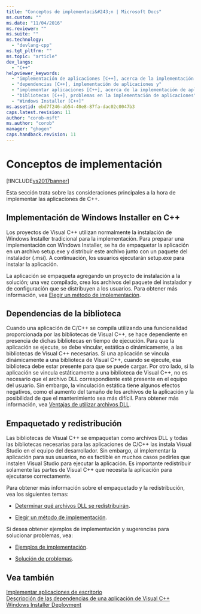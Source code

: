 ```yaml
---
title: "Conceptos de implementaci&#243;n | Microsoft Docs"
ms.custom: ""
ms.date: "11/04/2016"
ms.reviewer: ""
ms.suite: ""
ms.technology: 
  - "devlang-cpp"
ms.tgt_pltfrm: ""
ms.topic: "article"
dev_langs: 
  - "C++"
helpviewer_keywords: 
  - "implementación de aplicaciones [C++], acerca de la implementación de aplicaciones"
  - "dependencias [C++], implementación de aplicaciones y"
  - "implementar aplicaciones [C++], acerca de la implementación de aplicaciones"
  - "bibliotecas [C++], problemas en la implementación de aplicaciones"
  - "Windows Installer [C++]"
ms.assetid: ebd7f246-ab54-40e8-87fa-dac02c0047b3
caps.latest.revision: 11
author: "corob-msft"
ms.author: "corob"
manager: "ghogen"
caps.handback.revision: 11
---
```

# Conceptos de implementaci&#243;n
[!INCLUDE[vs2017banner](../assembler/inline/includes/vs2017banner.md)]

Esta sección trata sobre las consideraciones principales a la hora de implementar las aplicaciones de C\+\+.  
  
## Implementación de Windows Installer en C\+\+  
 Los proyectos de Visual C\+\+ utilizan normalmente la instalación de Windows Installer tradicional para la implementación.  Para preparar una implementación con Windows Installer, se ha de empaquetar la aplicación en un archivo setup.exe y distribuir este archivo junto con un paquete del instalador \(.msi\).  A continuación, los usuarios ejecutarán setup.exe para instalar la aplicación.  
  
 La aplicación se empaqueta agregando un proyecto de instalación a la solución; una vez compilado, crea los archivos del paquete del instalador y de configuración que se distribuyen a los usuarios.  Para obtener más información, vea [Elegir un método de implementación](../ide/choosing-a-deployment-method.md).  
  
## Dependencias de la biblioteca  
 Cuando una aplicación de C\/C\+\+ se compila utilizando una funcionalidad proporcionada por las bibliotecas de Visual C\+\+, se hace dependiente en presencia de dichas bibliotecas en tiempo de ejecución.  Para que la aplicación se ejecute, se debe vincular, estática o dinámicamente, a las bibliotecas de Visual C\+\+ necesarias.  Si una aplicación se vincula dinámicamente a una biblioteca de Visual C\+\+, cuando se ejecute, esa biblioteca debe estar presente para que se puede cargar.  Por otro lado, si la aplicación se vincula estáticamente a una biblioteca de Visual C\+\+, no es necesario que el archivo DLL correspondiente esté presente en el equipo del usuario.  Sin embargo, la vinculación estática tiene algunos efectos negativos, como el aumento del tamaño de los archivos de la aplicación y la posibilidad de que el mantenimiento sea más difícil.  Para obtener más información, vea [Ventajas de utilizar archivos DLL](../build/advantages-of-using-dlls.md).  
  
## Empaquetado y redistribución  
 Las bibliotecas de Visual C\+\+ se empaquetan como archivos DLL y todas las bibliotecas necesarias para las aplicaciones de C\/C\+\+ las instala Visual Studio en el equipo del desarrollador.  Sin embargo, al implementar la aplicación para sus usuarios, no es factible en muchos casos pedirles que instalen Visual Studio para ejecutar la aplicación.  Es importante redistribuir solamente las partes de Visual C\+\+ que necesita la aplicación para ejecutarse correctamente.  
  
 Para obtener más información sobre el empaquetado y la redistribución, vea los siguientes temas:  
  
-   [Determinar qué archivos DLL se redistribuirán](../ide/determining-which-dlls-to-redistribute.md).  
  
-   [Elegir un método de implementación](../ide/choosing-a-deployment-method.md).  
  
 Si desea obtener ejemplos de implementación y sugerencias para solucionar problemas, vea:  
  
-   [Ejemplos de implementación](../ide/deployment-examples.md).  
  
-   [Solución de problemas](../build/troubleshooting-c-cpp-isolated-applications-and-side-by-side-assemblies.md).  
  
## Vea también  
 [Implementar aplicaciones de escritorio](../ide/deploying-native-desktop-applications-visual-cpp.md)   
 [Descripción de las dependencias de una aplicación de Visual C\+\+](../ide/understanding-the-dependencies-of-a-visual-cpp-application.md)   
 [Windows Installer Deployment](http://msdn.microsoft.com/es-es/121be21b-b916-43e2-8f10-8b080516d2a0)